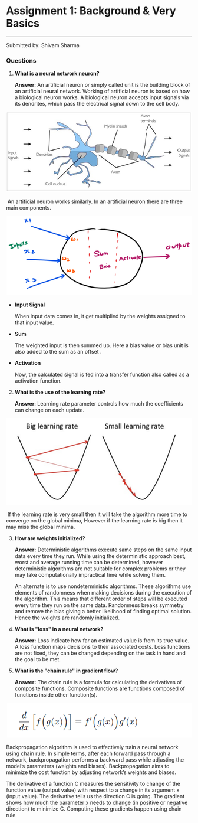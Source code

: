 # Assignment 1: Background & Very Basics

------

Submitted by: Shivam Sharma 

### Questions 

1. **What is a neural network neuron?**

   **Answer**: An artificial neuron or simply called unit is the building block of an artificial neural network. Working of artificial neuron is based on how a biological neuron works. A biological neuron accepts input signals via its dendrites, which pass the electrical signal down to the cell body.

<p align="center">
  <img src="https://github.com/shivams619/end3.0_assignments/blob/2cab01ad2118625c78265b53ed2953097555d298/assignment-1/img/1_9DRHyzHBQs2DTYA5Wd_leQ.png" />
</p>

​		An artificial neuron works similarly. In an artificial neuron there are three main components.

<p align="center">
  <img src="https://github.com/shivams619/end3.0_assignments/blob/3d1014c793e9d8652594105796fc27ae294f867d/assignment-1/img/1_EuHPHlcyI1jCXopnP1QbYg.png" />
</p>

- **Input Signal**

  When input data comes in, it get multiplied by the weights assigned to that input value.

- **Sum**

  The weighted input is then summed up. Here a bias value or bias unit is also added to the sum as an offset . 

- **Activation**

  Now, the calculated signal is fed into a transfer function also called as a activation function.

  

2. **What is the use of the learning rate?**

     **Answer**: Learning rate parameter controls how much the coefficients can change on each update. 

<p align="center">
  <img src="https://github.com/shivams619/end3.0_assignments/blob/3d1014c793e9d8652594105796fc27ae294f867d/assignment-1/img/0_QwE8M4MupSdqA3M4.png" />
</p>

  ​		If the learning rate is very small then it will take the algorithm more time to converge on the global minima, However if the 		learning rate is big then it may miss the       global minima.



3. **How are weights initialized?**

   **Answer:** Deterministic algorithms execute same steps on the same input data every time they run. While using the deterministic approach best, worst and average running time can be determined, however deterministic algorithms are not suitable for complex problems or they may take computationally impractical time while solving them.

   An alternate is to use nondeterministic algorithms. These algorithms use elements of randomness when making decisions during the execution of the algorithm. This means that different order of steps will be executed every time they run on the same data. Randomness breaks symmetry and remove the bias giving a better likelihood of finding optimal solution. Hence the weights are randomly initialized. 

   

4. **What is "loss" in a neural network?**

   **Answer:** Loss indicate how far an estimated value is from its true value. A loss function maps decisions to their associated costs. Loss functions are not fixed, they can be changed depending on the task in hand and the goal to be met.

   

5. **What is the "chain rule" in gradient flow?**

   **Answer:** The chain rule is a formula for calculating the derivatives of composite functions. Composite functions are functions composed of functions inside other function(s).
 <p align="center">
  <img src="https://github.com/shivams619/end3.0_assignments/blob/3b342f009866299380466d1cd61ef279c7c3dad1/assignment-1/img/chainrule.PNG" />
</p>

  <p>Backpropagation algorithm is used to effectively train a neural network using chain rule. In simple terms, after each forward pass through a network, backpropagation performs a backward pass while adjusting the model’s parameters (weights and biases). Backpropagation aims to minimize the cost function by adjusting network’s weights and biases.</p>
  <p>The derivative of a function C measures the sensitivity to change of the function value (output value) with respect to a change in its argument x (input value). The   derivative tells us the direction C is going. The gradient shows how much the parameter x needs to change (in positive or negative direction) to minimize C.
Computing these gradients happen using chain rule. 
 
